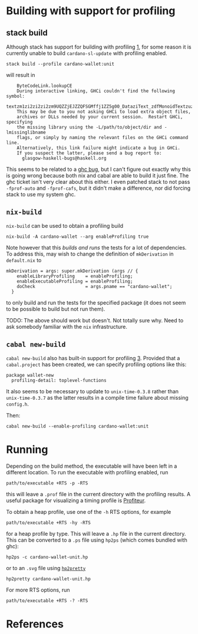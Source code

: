 # Building with support for profiling

## stack build

Although stack has support for building with profiling [1], for some reason
it is currently unable to build `cardano-sl-update` with profiling enabled.

```
stack build --profile cardano-wallet:unit
```

will result in

```
    ByteCodeLink.lookupCE
    During interactive linking, GHCi couldn't find the following symbol:
      textzm1zi2zi2zi2zm9UQZZjEJZZQFSGMffj1ZZ5g00_DataziText_zdfMonoidTextzuzdczlzg_closure
    This may be due to you not asking GHCi to load extra object files,
    archives or DLLs needed by your current session.  Restart GHCi, specifying
    the missing library using the -L/path/to/object/dir and -lmissinglibname
    flags, or simply by naming the relevant files on the GHCi command line.
    Alternatively, this link failure might indicate a bug in GHCi.
    If you suspect the latter, please send a bug report to:
      glasgow-haskell-bugs@haskell.org
```

This seems to be related to a [ghc bug][2], but I can't figure out exactly
why this is going wrong because both nix and cabal are able to build it just
fine. The ghc ticket isn't very clear about this either. I even patched stack
to not pass `-fprof-auto` and `-fprof-cafs`, but it didn't make a difference,
nor did forcing stack to use my system ghc.

## `nix-build`

`nix-build` can be used to obtain a profiling build

```
nix-build -A cardano-wallet --arg enableProfiling true
```

Note however that this _builds and runs_ the tests for a lot of  dependencies.
To address this, may wish to change the definition of `mkDerivation` in
`default.nix` to

```
mkDerivation = args: super.mkDerivation (args // {
    enableLibraryProfiling    = enableProfiling;
    enableExecutableProfiling = enableProfiling;
    doCheck                   = args.pname == "cardano-wallet";
  }
```

to only build and run the tests for the specified package (it does not seem
to be possible to build but not run them).

TODO: The above should work but doesn't. Not totally sure why. Need to ask
somebody familiar with the `nix` infrastructure.

## `cabal new-build`

`cabal new-build` also has built-in support for profiling [3]. Provided that
a `cabal.project` has been created, we can specify profiling options like this:

```
package wallet-new
  profiling-detail: toplevel-functions
```

It also seems to be necessary to update to `unix-time-0.3.8` rather than
`unix-time-0.3.7` as the latter results in a compile time failure about
missing `config.h`.

Then:

```
cabal new-build --enable-profiling cardano-wallet:unit
```

# Running

Depending on the build method, the executable will have been left in a
different location. To run the executable with profiling enabled, run

```
path/to/executable +RTS -p -RTS
```

this will leave a `.prof` file in the current directory with the profiling
results. A useful package for visualizing a timing profile is [Profiteur][4].

To obtain a heap profile, use one of the `-h` RTS options, for example

```
path/to/executable +RTS -hy -RTS
```

for a heap profile by type. This will leave a `.hp` file in the current
directory. This can be converted to a `.ps` file using `hp2ps`
(which comes bundled with ghc):

```
hp2ps -c cardano-wallet-unit.hp
```

or to an `.svg` file using [`hp2pretty`][5]

```
hp2pretty cardano-wallet-unit.hp
```

For more RTS options, run

```
path/to/executable +RTS -? -RTS
```

# References

[1]: https://docs.haskellstack.org/en/stable/GUIDE/#debugging
[2]: https://ghc.haskell.org/trac/ghc/ticket/14931
[3]: https://www.haskell.org/cabal/users-guide/nix-local-build.html#how-can-i-profile-my-library-application
[4]: https://hackage.haskell.org/package/profiteur
[5]: https://hackage.haskell.org/package/hp2pretty
